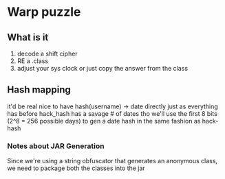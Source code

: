 # Warp puzzle

## What is it
1. decode a shift cipher
2. RE a .class
3. adjust your sys clock or just copy the answer from the class

## Hash mapping
it'd be real nice to have hash(username) -> date directly just as everything has before
hack\_hash has a savage # of dates tho
we'll use the first 8 bits (2^8 = 256 possible days)
to gen a date hash in the same fashion as hack-hash

### Notes about JAR Generation

Since we're using a string obfuscator that generates an anonymous class, we need to package both the classes into the jar